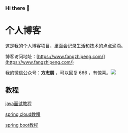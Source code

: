### Hi there 👋

<!--
**forezp/forezp** is a ✨ _special_ ✨ repository because its `README.md` (this file) appears on your GitHub profile.

Here are some ideas to get you started:

- 🔭 I’m currently working on ...
- 🌱 I’m currently learning ...
- 👯 I’m looking to collaborate on ...
- 🤔 I’m looking for help with ...
- 💬 Ask me about ...
- 📫 How to reach me: ...
- 😄 Pronouns: ...
- ⚡ Fun fact: ...
-->

# 个人博客

这是我的个人博客项目，里面会记录生活和技术的点点滴滴。

博客访问地址：[https://www.fangzhipeng.com/](https://www.fangzhipeng.com/)

我的微信公众号：**方志朋** ，可以回复 666 ，有惊喜。![](https://static.javajike.com/img/common/wx-fzp3.png)


## 教程

[java面试教程](https://www.fangzhipeng.com/javainterview.html)

[spring cloud教程](https://www.fangzhipeng.com/spring-cloud.html)

[spring boot教程](https://www.fangzhipeng.com/spring-boot.html)
